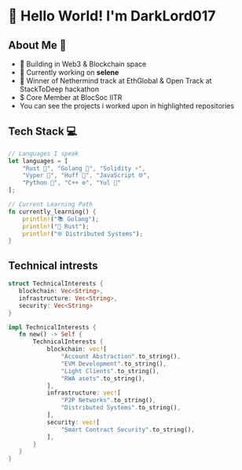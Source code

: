 # 👋 Hello World! I'm DarkLord017



## About Me 🚀
- 🌱 Building in Web3 & Blockchain space
- 🔭 Currently working on **selene**
- 🌟 Winner of Nethermind track at EthGlobal & Open Track at  StackToDeep hackathon
- $ Core Member at BlocSoc IITR
- You can see the projects i worked upon in highlighted repositories
  

## Tech Stack 💻
```rust
// Languages I speak
let languages = [
    "Rust 🦀", "Golang 🐹", "Solidity ⚡", 
    "Vyper 🐍", "Huff 🔧", "JavaScript 🌐",
    "Python 🐍", "C++ ⚙️", "Yul 🔬"
];

// Current Learning Path
fn currently_learning() {
    println!("📚 Golang");
    println!("🦀 Rust");
    println!("🌐 Distributed Systems");
}


```

## Technical intrests
```rust
struct TechnicalInterests {
   blockchain: Vec<String>,
   infrastructure: Vec<String>,
   security: Vec<String>
}

impl TechnicalInterests {
   fn new() -> Self {
       TechnicalInterests {
           blockchain: vec![
               "Account Abstraction".to_string(),
               "EVM Development".to_string(),
               "Light Clients".to_string(),
               "RWA asets".to_string(),
           ],
           infrastructure: vec![
               "P2P Networks".to_string(),
               "Distributed Systems".to_string(),
           ],
           security: vec![
               "Smart Contract Security".to_string(),
           ],
       }
   }
}
